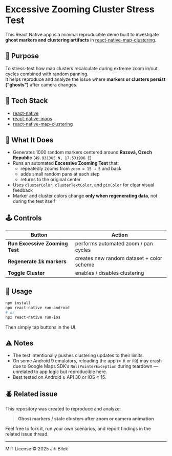 # Excessive Zooming Cluster Stress Test

This React Native app is a minimal reproducible demo built to investigate **ghost markers and clustering artifacts** in [react-native-map-clustering](https://github.com/tomchentw/react-native-map-clustering).

## 🎯 Purpose

To stress-test how map clusters recalculate during extreme zoom in/out cycles combined with random panning.  
It helps reproduce and analyze the issue where **markers or clusters persist ("ghosts")** after camera changes.

## 🧩 Tech Stack

- [react-native](https://reactnative.dev/)
- [react-native-maps](https://github.com/react-native-maps/react-native-maps)
- [react-native-map-clustering](https://github.com/tomchentw/react-native-map-clustering)

## 🧪 What It Does

- Generates 1000 random markers centered around **Razová, Czech Republic** (`49.931305 N, 17.531996 E`)
- Runs an automated **Excessive Zooming Test** that:
  - repeatedly zooms from `zoom = 15 → 5` and back  
  - adds small random pans at each step  
  - returns to the original center
- Uses `clusterColor`, `clusterTextColor`, and `pinColor` for clear visual feedback
- Marker and cluster colors change **only when regenerating data**, not during the test itself

## 🕹️ Controls

| Button | Action |
|--------|---------|
| **Run Excessive Zooming Test** | performs automated zoom / pan cycles |
| **Regenerate 1k markers** | creates new random dataset + color scheme |
| **Toggle Cluster** | enables / disables clustering |

## 🧭 Usage

```bash
npm install
npx react-native run-android
# or
npx react-native run-ios
```

Then simply tap buttons in the UI.

## ⚠️ Notes

- The test intentionally pushes clustering updates to their limits.
- On some Android 9 emulators, reloading the app (`⌘ R` or `RR`) may crash due to Google Maps SDK’s `NullPointerException` during teardown — unrelated to app logic but reproducible here.
- Best tested on Android ≥ API 30 or iOS ≥ 15.

## 🪲 Related issue

This repository was created to reproduce and analyze:
> **Ghost markers / stale clusters after zoom or camera animation**

Feel free to fork it, run your own scenarios, and report findings in the related issue thread.

---

MIT License © 2025 Jiří Bílek
